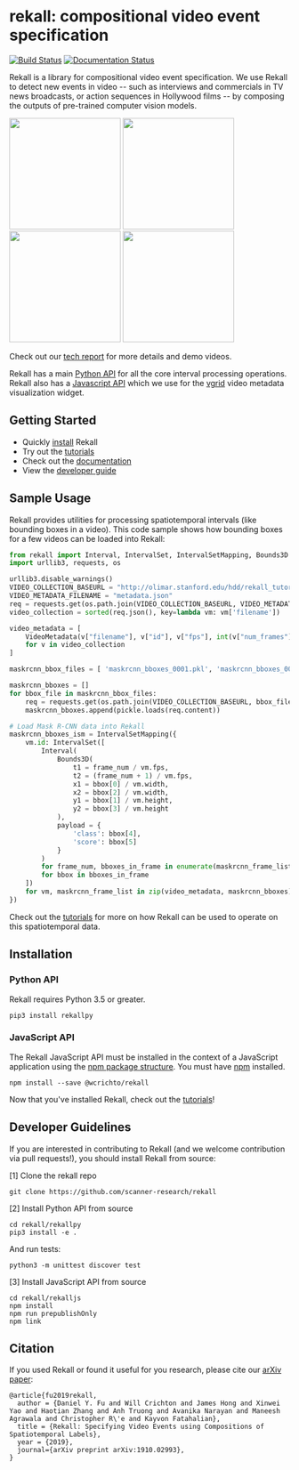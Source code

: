 # rekall: compositional video event specification

[![Build Status](https://travis-ci.com/scanner-research/rekall.svg?branch=master)](https://travis-ci.com/scanner-research/rekall)
[![Documentation Status](https://readthedocs.org/projects/rekallpy/badge/?version=latest)](https://rekallpy.readthedocs.io/en/latest/?badge=latest)

Rekall is a library for compositional video event specification.
We use Rekall to detect new events in video -- such as interviews and
commercials in TV news broadcasts, or action sequences in Hollywood films -- by
composing the outputs of pre-trained computer vision models.

<div>
  <span>
    <img src="figs/interview_clip2.gif" width="200">
  </span>
  <span>
    <img src="figs/commercials1.gif" width="200">
  </span>
  <span>
    <img src="figs/action_sequence1.gif" width="200">
  </span>
  <span>
    <img src="figs/parking_spot1.gif" width="200">
  </span>
</div>

Check out our [tech report](http://www.danfu.org/projects/rekall-tech-report/)
for more details and demo videos.

Rekall has a main [Python API](https://github.com/scanner-research/rekall/tree/master/rekallpy)
for all the core interval processing operations. Rekall also has a
[Javascript API](https://github.com/scanner-research/rekall/tree/master/rekalljs)
which we use for the [vgrid](https://github.com/scanner-research/vgrid) video
metadata visualization widget.

## Getting Started
* Quickly [install](#installation) Rekall
* Try out the [tutorials](tutorials/)
* Check out the [documentation](https://rekallpy.readthedocs.io/en/latest/?badge=latest)
* View the [developer guide](#developer-guidelines)

## Sample Usage
Rekall provides utilities for processing spatiotemporal intervals (like bounding
boxes in a video).
This code sample shows how bounding boxes for a few videos can be loaded into
Rekall:
```python
from rekall import Interval, IntervalSet, IntervalSetMapping, Bounds3D
import urllib3, requests, os

urllib3.disable_warnings()
VIDEO_COLLECTION_BASEURL = "http://olimar.stanford.edu/hdd/rekall_tutorials/cydet/" 
VIDEO_METADATA_FILENAME = "metadata.json"
req = requests.get(os.path.join(VIDEO_COLLECTION_BASEURL, VIDEO_METADATA_FILENAME), verify=False)
video_collection = sorted(req.json(), key=lambda vm: vm['filename'])

video_metadata = [
    VideoMetadata(v["filename"], v["id"], v["fps"], int(v["num_frames"]), v["width"], v["height"])
    for v in video_collection
]

maskrcnn_bbox_files = [ 'maskrcnn_bboxes_0001.pkl', 'maskrcnn_bboxes_0004.pkl' ]

maskrcnn_bboxes = []
for bbox_file in maskrcnn_bbox_files:
    req = requests.get(os.path.join(VIDEO_COLLECTION_BASEURL, bbox_file), verify=False)
    maskrcnn_bboxes.append(pickle.loads(req.content))

# Load Mask R-CNN data into Rekall
maskrcnn_bboxes_ism = IntervalSetMapping({
    vm.id: IntervalSet([
        Interval(
            Bounds3D(
                t1 = frame_num / vm.fps,
                t2 = (frame_num + 1) / vm.fps,
                x1 = bbox[0] / vm.width,
                x2 = bbox[2] / vm.width,
                y1 = bbox[1] / vm.height,
                y2 = bbox[3] / vm.height
            ),
            payload = {
                'class': bbox[4],
                'score': bbox[5]
            }
        )
        for frame_num, bboxes_in_frame in enumerate(maskrcnn_frame_list)
        for bbox in bboxes_in_frame
    ])
    for vm, maskrcnn_frame_list in zip(video_metadata, maskrcnn_bboxes)
})
```
Check out the [tutorials](tutorials/) for more on how Rekall can be used to
operate on this spatiotemporal data.

## Installation

### Python API
Rekall requires Python 3.5 or greater.
```
pip3 install rekallpy
```

### JavaScript API
The Rekall JavaScript API must be installed in the context of a JavaScript
application using the [npm package structure](https://docs.npmjs.com/about-packages-and-modules).
You must have [npm](https://www.npmjs.com/get-npm) installed.
```
npm install --save @wcrichto/rekall
```

Now that you've installed Rekall, check out the [tutorials](tutorials/)!

## Developer Guidelines
If you are interested in contributing to Rekall (and we welcome contribution
via pull requests!), you should install Rekall from source:

[1] Clone the rekall repo
```
git clone https://github.com/scanner-research/rekall
```

[2] Install Python API from source
```
cd rekall/rekallpy
pip3 install -e .
```

And run tests:
```
python3 -m unittest discover test
```

[3] Install JavaScript API from source
```
cd rekall/rekalljs
npm install
npm run prepublishOnly
npm link
```

## Citation

If you used Rekall or found it useful for you research, please cite our [arXiv paper](https://arxiv.org/abs/1910.02993):

```
@article{fu2019rekall,
  author = {Daniel Y. Fu and Will Crichton and James Hong and Xinwei Yao and Haotian Zhang and Anh Truong and Avanika Narayan and Maneesh Agrawala and Christopher R\'e and Kayvon Fatahalian},
  title = {Rekall: Specifying Video Events using Compositions of Spatiotemporal Labels},
  year = {2019},
  journal={arXiv preprint arXiv:1910.02993},
}
```
